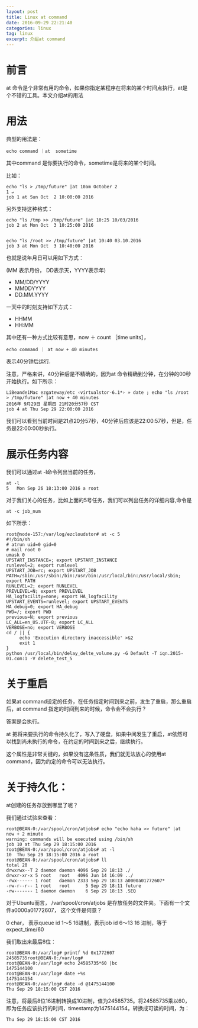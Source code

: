 ```yaml
---
layout: post
title: Linux at command
date: 2016-09-29 22:21:40
categories: linux
tag: linux
excerpt: 介绍at command
---
```


# 前言

at 命令是个非常有用的命令，如果你指定某程序在将来的某个时间点执行，at是个不错的工具。本文介绍at的用法


# 用法

典型的用法是：

```
echo command ｜at  sometime
```

其中command 是你要执行的命令，sometime是将来的某个时间。

比如：

```
echo "ls > /tmp/future" |at 10am October 2                                                                 1 ↵
job 1 at Sun Oct  2 10:00:00 2016
```

另外支持这种格式：

```
echo "ls /tmp >> /tmp/future" |at 10:25 10/03/2016
job 2 at Mon Oct  3 10:25:00 2016


echo "ls /root >> /tmp/future" |at 10:40 03.10.2016
job 3 at Mon Oct  3 10:40:00 2016
```

也就是说年月日可以用如下方式：

(MM 表示月份， DD表示天，YYYY表示年)

* MM/DD/YYYY 
* MMDDYYYY
* DD.MM.YYYY

一天中的时刻支持如下方式：

* HHMM
* HH:MM

其中还有一种方式比较有意思，now ＋ count ［time units］，

```
echo command ｜ at now + 40 minutes 
```
表示40分钟后运行.


注意，严格来讲，40分钟后是不精确的，因为at 命令精确到分钟，在分钟的00秒开始执行。如下所示：

```
LiBeandeiMac ezgateway/etc ‹virtualstor-6.1*› » date ; echo "ls /root > /tmp/future" |at now + 40 minutes
2016年 9月29日 星期四 21时20分57秒 CST
job 4 at Thu Sep 29 22:00:00 2016
```

我们可以看到当前时间是21点20分57秒，40分钟后应该是22:00:57秒，但是，任务是22:00:00秒执行。


# 展示任务内容

我们可以通过at -l命令列出当前的任务，

```
at -l
5	Mon Sep 26 18:13:00 2016 a root
```

对于我们关心的任务，比如上面的5号任务，我们可以列出任务的详细内容,命令是

```
at -c job_num
```

如下所示：


```
root@node-157:/var/log/ezcloudstor# at -c 5
#!/bin/sh
# atrun uid=0 gid=0
# mail root 0
umask 0
UPSTART_INSTANCE=; export UPSTART_INSTANCE
runlevel=2; export runlevel
UPSTART_JOB=rc; export UPSTART_JOB
PATH=/sbin:/usr/sbin:/bin:/usr/bin:/usr/local/bin:/usr/local/sbin; export PATH
RUNLEVEL=2; export RUNLEVEL
PREVLEVEL=N; export PREVLEVEL
HA_logfacility=none; export HA_logfacility
UPSTART_EVENTS=runlevel; export UPSTART_EVENTS
HA_debug=0; export HA_debug
PWD=/; export PWD
previous=N; export previous
LC_ALL=en_US.UTF-8; export LC_ALL
VERBOSE=no; export VERBOSE
cd / || {
	 echo 'Execution directory inaccessible' >&2
	 exit 1
}
python /usr/local/bin/delay_delte_volume.py -G Default -T iqn.2015-01.com:1 -V delete_test_5 
```

# 关于重启

如果at command设定的任务，在任务指定时间到来之前，发生了重启，那么重启后，at command 指定的时间到来的时候，命令会不会执行？

答案是会执行。

at 把将来要执行的命令持久化了，写入了硬盘，如果中间发生了重启，at依然可以找到尚未执行的命令，在约定的时间到来之后，继续执行。

这个属性是非常关键的，如果没有这条性质，我们就无法放心的使用at command，因为约定的命令可以无法执行。



# 关于持久化：

at创建的任务存放到哪里了呢？

我们通过试验来查看：

```
root@BEAN-0:/var/spool/cron/atjobs# echo "echo haha >> future" |at  now + 2 minute
warning: commands will be executed using /bin/sh
job 10 at Thu Sep 29 18:15:00 2016
root@BEAN-0:/var/spool/cron/atjobs# at -l
10	Thu Sep 29 18:15:00 2016 a root
root@BEAN-0:/var/spool/cron/atjobs# ll
total 20
drwxrwx--T 2 daemon daemon 4096 Sep 29 18:13 ./
drwxr-xr-x 5 root   root   4096 Jun 14 16:09 ../
-rwx------ 1 root   daemon 2333 Sep 29 18:13 a0000a01772607*
-rw-r--r-- 1 root   root      5 Sep 29 18:11 future
-rw------- 1 daemon daemon    6 Sep 29 18:13 .SEQ
```

对于Ubuntu而言， /var/spool/cron/atjobs 是存放任务的文件夹。下面有一个文件a0000a01772607， 这个文件是何意？

0  char， 表示queue id
1～5  16进制，表示job id
6～13 16 进制，等于 expect_time/60

我们取出来最后8位：

```
root@BEAN-0:/var/log# printf %d 0x1772607
24585735root@BEAN-0:/var/log# 
root@BEAN-0:/var/log# echo 24585735*60 |bc
1475144100
root@BEAN-0:/var/log# date +%s
1475144154
root@BEAN-0:/var/log# date -d @1475144100
Thu Sep 29 18:15:00 CST 2016
```

注意，将最后8位16进制转换成10进制，值为24585735。将24585735乘以60，即为任务应该执行的时间，timestamp为1475144154，转换成可读的时间，为：

```
Thu Sep 29 18:15:00 CST 2016
```


